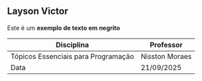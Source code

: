 ## Layson Victor

Este é um **exemplo de texto em negrito**

| Disciplina | Professor |
|---|---|
| Tópicos Essenciais para Programação | Nisston Moraes |
| Data | 21/09/2025 |
